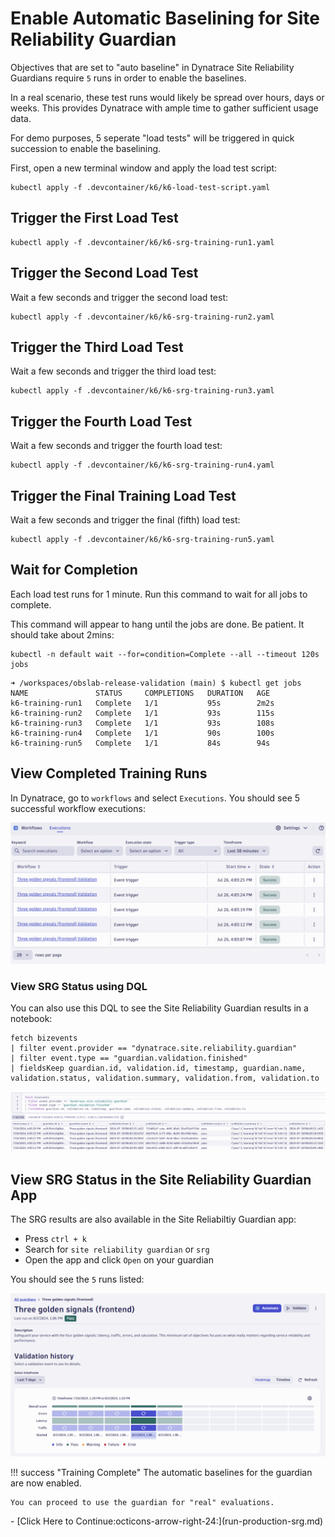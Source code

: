 # Enable Automatic Baselining for Site Reliability Guardian

Objectives that are set to "auto baseline" in Dynatrace Site Reliability Guardians require `5` runs in order to enable the baselines.

In a real scenario, these test runs would likely be spread over hours, days or weeks. This provides Dynatrace with ample time to gather sufficient usage data.

For demo purposes, 5 seperate "load tests" will be triggered in quick succession to enable the baselining.

First, open a new terminal window and apply the load test script:

```
kubectl apply -f .devcontainer/k6/k6-load-test-script.yaml
```

## Trigger the First Load Test

```
kubectl apply -f .devcontainer/k6/k6-srg-training-run1.yaml
```

## Trigger the Second Load Test

Wait a few seconds and trigger the second load test:

```
kubectl apply -f .devcontainer/k6/k6-srg-training-run2.yaml
```

## Trigger the Third Load Test

Wait a few seconds and trigger the third load test:

```
kubectl apply -f .devcontainer/k6/k6-srg-training-run3.yaml
```
## Trigger the Fourth Load Test

Wait a few seconds and trigger the fourth load test:

```
kubectl apply -f .devcontainer/k6/k6-srg-training-run4.yaml
```

## Trigger the Final Training Load Test

Wait a few seconds and trigger the final (fifth) load test:

```
kubectl apply -f .devcontainer/k6/k6-srg-training-run5.yaml
```

## Wait for Completion

Each load test runs for 1 minute. Run this command to wait for all jobs to complete.

This command will appear to hang until the jobs are done. Be patient. It should take about 2mins:

```
kubectl -n default wait --for=condition=Complete --all --timeout 120s jobs
```

```
➜ /workspaces/obslab-release-validation (main) $ kubectl get jobs
NAME               STATUS     COMPLETIONS   DURATION   AGE
k6-training-run1   Complete   1/1           95s        2m2s
k6-training-run2   Complete   1/1           93s        115s
k6-training-run3   Complete   1/1           93s        108s
k6-training-run4   Complete   1/1           90s        100s
k6-training-run5   Complete   1/1           84s        94s
```

## View Completed Training Runs

In Dynatrace, go to `workflows` and select `Executions`. You should see 5 successful workflow executions:

![dynatrace training runs](images/dt-workflows-training-complete.png)

### View SRG Status using DQL

You can also use this DQL to see the Site Reliability Guardian results in a notebook:

```
fetch bizevents
| filter event.provider == "dynatrace.site.reliability.guardian"
| filter event.type == "guardian.validation.finished"
| fieldsKeep guardian.id, validation.id, timestamp, guardian.name, validation.status, validation.summary, validation.from, validation.to
```

![dynatrace view SRG results in a notebook](images/dt-notebook-view-srg-results.png)

## View SRG Status in the Site Reliability Guardian App
The SRG results are also available in the Site Reliabiltiy Guardian app:

* Press `ctrl + k`
* Search for `site reliability guardian` or `srg`
* Open the app and click `Open` on your guardian

You should see the `5` runs listed:

![srg training runs](images/dt-srg-training-runs.png)

!!! success "Training Complete"
    The automatic baselines for the guardian are now enabled.

    You can proceed to use the guardian for "real" evaluations.

<div class="grid cards" markdown>
- [Click Here to Continue:octicons-arrow-right-24:](run-production-srg.md)
</div>